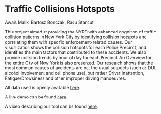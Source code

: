 # Traffic Collisions Hotspots

Awais Malik, Bartosz Bonczak, Radu Stancut

This project aimed at providing the NYPD with enhanced cognition of traffic collision patterns in New York City by identifying collision hotspots and correlating them with specific enforcement-related causes. Our visualization shows the collision hotspots for each Police Precinct, and identifies the main factors that contributed to these accidents. We also provide collision trends by hour of day for each Precinct. An Overview for the entire City of New York is also presented. Our research shows that the most common causes of accidents are not the usual suspects (such as DUI, alcohol involvement and cell phone use), but rather Driver Inattention, Fatigue/Drowsiness and other improper driving manoeuvres.

All data used is openly available [here](http://data.cityofnewyork.us/Public-Safety/NYPD-Motor-Vehicle-Collisions/h9gi-nx95).

A live demo can be found [here](http://rawgit.com/NYU-CS6313-Projects/Traffic-Collisions-Hotspots/master/code/hotspot.html).

A video describing our tool can be found [here](http://screencast.com/t/3Rgw9GtCEw).